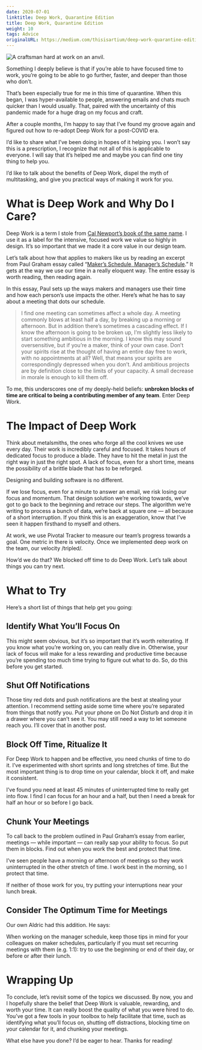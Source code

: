 ```yaml
---
date: 2020-07-01
linktitle: Deep Work, Quarantine Edition
title: Deep Work, Quarantine Edition
weight: 10
tags: Advice
originalURL: https://medium.com/thisisartium/deep-work-quarantine-edition-b963541ebd5f
---
```


![A craftsman hard at work on an anvil.](/img/1AFsjQezyHdq7T26lc9J-Jg.jpeg)

Something I deeply believe is that if you’re able to have focused time to work, you’re going to be able to go further, faster, and deeper than those who don’t.

That’s been especially true for me in this time of quarantine. When this began, I was hyper-available to people, answering emails and chats much quicker than I would usually. That, paired with the uncertainty of this pandemic made for a huge drag on my focus and craft.

After a couple months, I’m happy to say that I’ve found my groove again and figured out how to re-adopt Deep Work for a post-COVID era.

I’d like to share what I’ve been doing in hopes of it helping you. I won’t say this is a prescription, I recognize that not all of this is applicable to everyone. I will say that it’s helped me and maybe you can find one tiny thing to help you.

I’d like to talk about the benefits of Deep Work, dispel the myth of multitasking, and give you practical ways of making it work for you.

# What is Deep Work and Why Do I Care?

Deep Work is a term I stole from [Cal Newport’s book of the same name](https://www.amazon.com/dp/B013UWFM52/ref=dp-kindle-redirect?_encoding=UTF8&btkr=1). I use it as a label for the intensive, focused work we value so highly in design. It’s so important that we made it a core value in our design team.

Let’s talk about how that applies to makers like us by reading an excerpt from Paul Graham essay called “[Maker’s Schedule, Manager’s Schedule](http://www.paulgraham.com/makersschedule.html).” It gets at the way we use our time in a really eloquent way. The entire essay is worth reading, then reading again.

In this essay, Paul sets up the ways makers and managers use their time and how each person’s use impacts the other. Here’s what he has to say about a meeting that dots our schedule.

> I find one meeting can sometimes affect a whole day. A meeting commonly blows at least half a day, by breaking up a morning or afternoon. But in addition there’s sometimes a cascading effect. If I know the afternoon is going to be broken up, I’m slightly less likely to start something ambitious in the morning. I know this may sound oversensitive, but if you’re a maker, think of your own case. Don’t your spirits rise at the thought of having an entire day free to work, with no appointments at all? Well, that means your spirits are correspondingly depressed when you don’t. And ambitious projects are by definition close to the limits of your capacity. A small decrease in morale is enough to kill them off.
> 

To me, this underscores one of my deeply-held beliefs: **unbroken blocks of time are critical to being a contributing member of any team**. Enter Deep Work.

# The Impact of Deep Work

Think about metalsmiths, the ones who forge all the cool knives we use every day. Their work is incredibly careful and focused. It takes hours of dedicated focus to produce a blade. They have to hit the metal in just the right way in just the right spot. A lack of focus, even for a short time, means the possibility of a brittle blade that has to be reforged.

Designing and building software is no different.

If we lose focus, even for a minute to answer an email, we risk losing our focus and momentum. That design solution we’re working towards, we’ve got to go back to the beginning and retrace our steps. The algorithm we’re writing to process a bunch of data, we’re back at square one — all because of a short interruption. If you think this is an exaggeration, know that I’ve seen it happen firsthand to myself and others.

At work, we use Pivotal Tracker to measure our team’s progress towards a goal. One metric in there is velocity. Once we implemented deep work on the team, our velocity /tripled/.

How’d we do that? We blocked off time to do Deep Work. Let’s talk about things you can try next.

# What to Try

Here’s a short list of things that help get you going:

## **Identify What You’ll Focus On**

This might seem obvious, but it’s so important that it’s worth reiterating. If you know what you’re working on, you can really dive in. Otherwise, your lack of focus will make for a less rewarding and productive time because you’re spending too much time trying to figure out what to do. So, do this before you get started.

## Shut Off Notifications

Those tiny red dots and push notifications are the best at stealing your attention. I recommend setting aside some time where you’re separated from things that notify you. Put your phone on Do Not Disturb and drop it in a drawer where you can’t see it. You may still need a way to let someone reach you. I’ll cover that in another post.

## Block Off Time, Ritualize It

For Deep Work to happen and be effective, you need chunks of time to do it. I’ve experimented with short sprints and long stretches of time. But the most important thing is to drop time on your calendar, block it off, and make it consistent.

I’ve found you need at least 45 minutes of uninterrupted time to really get into flow. I find I can focus for an hour and a half, but then I need a break for half an hour or so before I go back.

## Chunk Your Meetings

To call back to the problem outlined in Paul Graham’s essay from earlier, meetings — while important — can really sap your ability to focus. So put them in blocks. Find out when you work the best and protect that time.

I’ve seen people have a morning or afternoon of meetings so they work uninterrupted in the other stretch of time. I work best in the morning, so I protect that time.

If neither of those work for you, try putting your interruptions near your lunch break.

## Consider The Optimum Time for Meetings

Our own Aldric had this addition. He says:

When working on the manager schedule, keep those tips in mind for your colleagues on maker schedules, particularly if you must set recurring meetings with them (e.g. 1:1): try to use the beginning or end of their day, or before or after their lunch.

# Wrapping Up

To conclude, let’s revisit some of the topics we discussed. By now, you and I hopefully share the belief that Deep Work is valuable, rewarding, and worth your time. It can really boost the quality of what you were hired to do. You’ve got a few tools in your toolbox to help facilitate that time, such as identifying what you’ll focus on, shutting off distractions, blocking time on your calendar for it, and chunking your meetings.

What else have you done? I’d be eager to hear. Thanks for reading!
